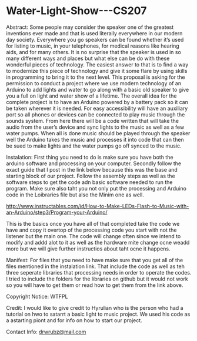 # Water-Light-Show---CS207
Abstract: Some people may consider the speaker one of the greatest inventions ever made and that is used literally everywhere in our modern day society. Everywhere you go speakers can be found whether it’s used for listing to music, in your telephones, for medical reasons like hearing aids, and for many others. It is no surprise that the speaker is used in so many different ways and places but what else can be do with these wonderful pieces of technology. The easiest answer to that is to find a way to modernize this piece of technology and give it some flare by using skills in programming to bring it to the next level. This proposal is asking for the permission to conduct a project where we use modern technology of an Arduino to add lights and water to go along with a basic old speaker to give you a full on light and water show of a lifetime. The overall idea for the complete project is to have an Arduino powered by a battery pack so it can be taken wherever it is needed. For easy accessibility will have an auxiliary port so all phones or devices can be connected to play music through the sounds system. From here there will be a code written that will take the audio from the user’s device and sync lights to the music as well as a few water pumps. When all is done music should be played through the speaker well the Arduino takes the music and processes it into code that can then be sued to make lights and the water pumps go off synced to the music.

Instalation: First thing you need to do is make sure you have both the arduino software and processing on your computer. Secondly follow the exact guide that I post in the link below because this was the base and starting block of our project. Follow the assembly steps as well as the software steps to get the code adn basic software needed to run the program. Make sure also taht you not only put the processing and Arduino code in the Loibraries file but also the Minim one as well.

http://www.instructables.com/id/How-to-Make-LEDs-Flash-to-Music-with-an-Arduino/step3/Program-your-Arduino/

This is the basics once you have all of that completed take the code we have and copy it overtop of the processing code you start with not the listener but the main one. The code will change often since we intend to modify and addd alot to it as well as the hardware mite change ocne weadd more but we will give further instructios about taht ocne it happens.

Manifest: For files that you need to have make sure that you get all of the files mentioned in the instalation link. That include the code as well as teh three seperate libraries that processing needs in order to operate the codes. I tried to include the folders for the libraries on github but it would not work so you will have to get them or read how to get them from the link above.

Copyright Notice: WTFPL

Credit: I would like to give credit to Hyrulian who is the person who had a tutorial on hwo to satarrt a basic light to music project. We used his code as a astarting piont and for info on how to start our project.

Contact Info: drwrubz@mail.com

